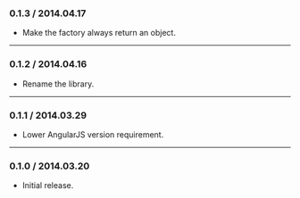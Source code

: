 ### 0.1.3 / 2014.04.17
* Make the factory always return an object.

---

### 0.1.2 / 2014.04.16
* Rename the library.

---

### 0.1.1 / 2014.03.29
* Lower AngularJS version requirement.

---

### 0.1.0 / 2014.03.20
* Initial release.
